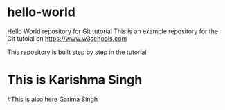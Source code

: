 # hello-world
Hello World repository for Git tutorial
This is an example repository for the Git tutoial on https://www.w3schools.com

This repository is built step by step in the tutorial
# This is Karishma Singh
#This is also here Garima Singh
